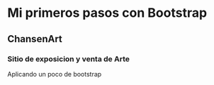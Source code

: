 # Mi primeros pasos con Bootstrap

## ChansenArt

### Sitio de exposicion y venta de Arte

Aplicando un poco de bootstrap
